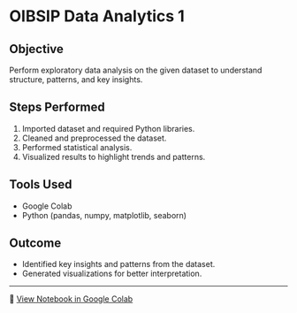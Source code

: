 # OIBSIP Data Analytics 1

##  Objective
Perform exploratory data analysis on the given dataset to understand structure, patterns, and key insights.

##  Steps Performed
1. Imported dataset and required Python libraries.
2. Cleaned and preprocessed the dataset.
3. Performed statistical analysis.
4. Visualized results to highlight trends and patterns.

##  Tools Used
- Google Colab
- Python (pandas, numpy, matplotlib, seaborn)

##  Outcome
- Identified key insights and patterns from the dataset.
- Generated visualizations for better interpretation.

---

🔗 [View Notebook in Google Colab](https://colab.research.google.com/drive/1eOBb9jebSn5xrU9M9lPb4Ppca4JtQVRG)
